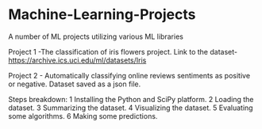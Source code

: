 # Machine-Learning-Projects
A number of ML projects utilizing various ML libraries

Project 1 -The classification of iris flowers project.
Link to the dataset- https://archive.ics.uci.edu/ml/datasets/Iris

Project 2 - Automatically classifying online reviews sentiments as positive or negative.
Dataset saved as a json file.

Steps breakdown:
1 Installing the Python and SciPy platform.
2 Loading the dataset.
3 Summarizing the dataset.
4 Visualizing the dataset.
5 Evaluating some algorithms.
6 Making some predictions.
